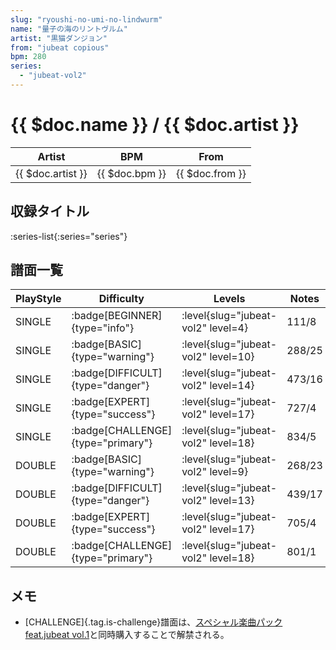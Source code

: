 ```yaml
---
slug: "ryoushi-no-umi-no-lindwurm"
name: "量子の海のリントヴルム"
artist: "黒猫ダンジョン"
from: "jubeat copious"
bpm: 280
series:
  - "jubeat-vol2"
---
```


# {{ $doc.name }} / {{ $doc.artist }}

|Artist|BPM|From|
|------|---|----|
|{{ $doc.artist }}|{{ $doc.bpm }}|{{ $doc.from }}|

## 収録タイトル

:series-list{:series="series"}

## 譜面一覧

|PlayStyle|Difficulty|Levels|Notes|Movie|
|---------|----------|------|-----|-----|
|SINGLE| :badge[BEGINNER]{type="info"}|<div class="field is-grouped is-grouped-multiline"> :level{slug="jubeat-vol2" level=4}</div>|111/8||
|SINGLE| :badge[BASIC]{type="warning"}|<div class="field is-grouped is-grouped-multiline"> :level{slug="jubeat-vol2" level=10}</div>|288/25||
|SINGLE| :badge[DIFFICULT]{type="danger"}|<div class="field is-grouped is-grouped-multiline"> :level{slug="jubeat-vol2" level=14}</div>|473/16||
|SINGLE| :badge[EXPERT]{type="success"}|<div class="field is-grouped is-grouped-multiline"> :level{slug="jubeat-vol2" level=17}</div>|727/4||
|SINGLE| :badge[CHALLENGE]{type="primary"}|<div class="field is-grouped is-grouped-multiline"> :level{slug="jubeat-vol2" level=18}</div>|834/5||
|DOUBLE| :badge[BASIC]{type="warning"}|<div class="field is-grouped is-grouped-multiline"> :level{slug="jubeat-vol2" level=9}</div>|268/23||
|DOUBLE| :badge[DIFFICULT]{type="danger"}|<div class="field is-grouped is-grouped-multiline"> :level{slug="jubeat-vol2" level=13}</div>|439/17||
|DOUBLE| :badge[EXPERT]{type="success"}|<div class="field is-grouped is-grouped-multiline"> :level{slug="jubeat-vol2" level=17}</div>|705/4||
|DOUBLE| :badge[CHALLENGE]{type="primary"}|<div class="field is-grouped is-grouped-multiline"> :level{slug="jubeat-vol2" level=18}</div>|801/1||

## メモ

- [CHALLENGE]{.tag.is-challenge}譜面は、[スペシャル楽曲パック feat.jubeat vol.1](/windows/grand-prix#スペシャル楽曲パック-featjubeat-vol1)と同時購入することで解禁される。
